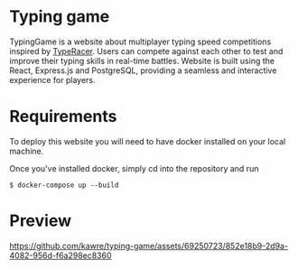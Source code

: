 # Typing game

TypingGame is a website about multiplayer typing speed competitions inspired by [TypeRacer](https://play.typeracer.com/). Users can compete against each other to test and improve their typing skills in real-time battles. Website is built using the React, Express.js and PostgreSQL, providing a seamless and interactive experience for players.

# Requirements

To deploy this website you will need to have docker installed on your local machine.

Once you've installed docker, simply cd into the repository and run

```console
$ docker-compose up --build
```

# Preview

https://github.com/kawre/typing-game/assets/69250723/852e18b9-2d9a-4082-956d-f6a298ec8360
